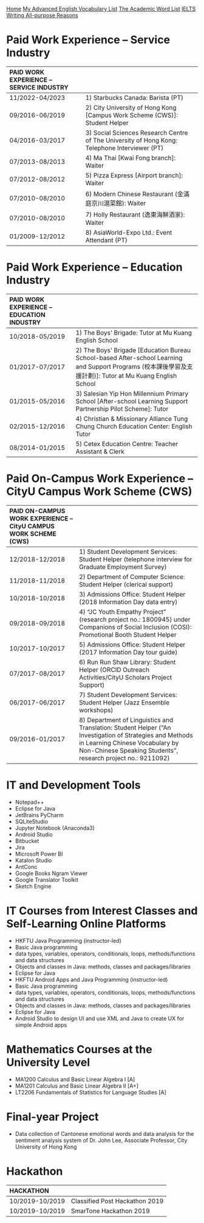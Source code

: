 [Home](https://dark-teal-coder.github.io/)
[My Advanced English Vocabulary List](https://dark-teal-coder.github.io/my-advanced-eng-vocab)
[The Academic Word List](https://dark-teal-coder.github.io/the-academic-word-list)
[IELTS Writing All-purpose Reasons](https://dark-teal-coder.github.io/ielts-writing-all-purpose-reasons)

<h1>Paid Work Experience – Service Industry</h1>

| PAID WORK EXPERIENCE – SERVICE INDUSTRY |  |
|:----------------------------------------|:-|
| 11/2022-04/2023 | 1) Starbucks Canada: Barista (PT) | 
| 09/2016-06/2019 | 2) City University of Hong Kong [Campus Work Scheme (CWS)]: Student Helper |
| 04/2016-03/2017 | 3) Social Sciences Research Centre of The University of Hong Kong: Telephone Interviewer (PT) |
| 07/2013-08/2013 | 4) Ma Thai [Kwai Fong branch]: Waiter |
| 07/2012-08/2012 | 5) Pizza Express [Airport branch]: Waiter |
| 07/2010-08/2010 | 6) Modern Chinese Restaurant (金滿庭京川滬菜館): Waiter |
| 07/2010-08/2010 | 7) Holly Restaurant (逸東海鮮酒家): Waiter |
| 01/2009-12/2012 | 8) AsiaWorld-Expo Ltd.: Event Attendant (PT) |

<h1>Paid Work Experience – Education Industry</h1>

| PAID WORK EXPERIENCE – EDUCATION INDUSTRY |  |
|:------------------------------------------|:-|
| 10/2018-05/2019 | 1) The Boys' Brigade: Tutor at Mu Kuang English School |
| 01/2017-07/2017 | 2) The Boys' Brigade [Education Bureau School-based After-school Learning and Support Programs (校本課後學習及支援計劃)]: Tutor at Mu Kuang English School |
| 01/2015-05/2016 | 3) Salesian Yip Hon Millennium Primary School [After-school Learning Support Partnership Pilot Scheme]: Tutor |
| 02/2015-12/2016 | 4) Christian & Missionary Alliance Tung Chung Church Education Center: English Tutor |
| 08/2014-01/2015 | 5) Cetex Education Centre: Teacher Assistant & Clerk |

<h1>Paid On-Campus Work Experience – CityU Campus Work Scheme (CWS)</h1>

| PAID ON-CAMPUS WORK EXPERIENCE – CityU CAMPUS WORK SCHEME (CWS) |  |
|:----------------------------------------------------------------|:-|
| 12/2018-12/2018 | 1) Student Development Services: Student Helper (telephone interview for Graduate Employment Survey) |
| 11/2018-11/2018 | 2) Department of Computer Science: Student Helper (clerical support) |
| 10/2018-10/2018 | 3) Admissions Office: Student Helper (2018 Information Day data entry) |
| 09/2018-09/2018 | 4) “JC Youth Empathy Project” (research project no.: 1800945) under Companions of Social Inclusion (COSI): Promotional Booth Student Helper |
| 10/2017-10/2017 | 5) Admissions Office: Student Helper (2017 Information Day tour guide) |
| 07/2017-08/2017 | 6) Run Run Shaw Library: Student Helper (ORCID Outreach Activities/CityU Scholars Project Support) |
| 06/2017-06/2017 | 7) Student Development Services: Student Helper (Jazz Ensemble workshops) |
| 09/2016-01/2017 | 8) Department of Linguistics and Translation: Student Helper (“An Investigation of Strategies and Methods in Learning Chinese Vocabulary by Non-Chinese Speaking Students”, research project no.: 9211092) |

<h1>IT and Development Tools</h1>
<ul>
    <li>Notepad++</li>
    <li>Eclipse for Java</li>
    <li>JetBrains PyCharm</li>
    <li>SQLiteStudio</li>
    <li>Jupyter Notebook (Anaconda3)</li>
    <li>Android Studio</li>
    <li>Bitbucket</li> 
    <li>Jira</li>
    <li>Microsoft Power BI</li>
    <li>Katalon Studio</li> 
    <li>AntConc</li>
    <li>Google Books Ngram Viewer</li>
    <li>Google Translator Toolkit</li>
    <li>Sketch Engine</li>
</ul>

<h1>IT Courses from Interest Classes and Self-Learning Online Platforms</h1>
<ul>
    <li>HKFTU Java Programming (instructor-led)</li>
        <li>Basic Java programming</li> 
            <li>data types, variables, operators, conditionals, loops, methods/functions and data structures</li>
        <li>Objects and classes in Java: methods, classes and packages/libraries</li>
        <li>Eclipse for Java</li>
    <li>HKFTU Android Apps and Java Programming (instructor-led)</li>
        <li>Basic Java programming</li>
            <li>data types, variables, operators, conditionals, loops, methods/functions and data structures</li>
        <li>Objects and classes in Java: methods, classes and packages/libraries</li>
        <li>Eclipse for Java</li>
        <li>Android Studio to design UI and use XML and Java to create UX for simple Android apps</li>
</ul>

<h1>Mathematics Courses at the University Level</h1>
<ul>
    <li>MA1200 Calculus and Basic Linear Algebra I [A]</li>
    <li>MA1201 Calculus and Basic Linear Algebra II [A+]</li>
    <li>LT2206 Fundamentals of Statistics for Language Studies [A]</li>
</ul>

<h1>Final-year Project</h1>
<ul>
    <li>Data collection of Cantonese emotional words and data analysis for the sentiment analysis system of Dr. John Lee, Associate Professor, City University of Hong Kong</li>
</ul>

<h1>Hackathon</h1>

| HACKATHON |  | 
|:-------------|:-|
| 10/2019-10/2019 | Classified Post Hackathon 2019 |
| 10/2019-10/2019 | SmarTone Hackathon 2019 |
